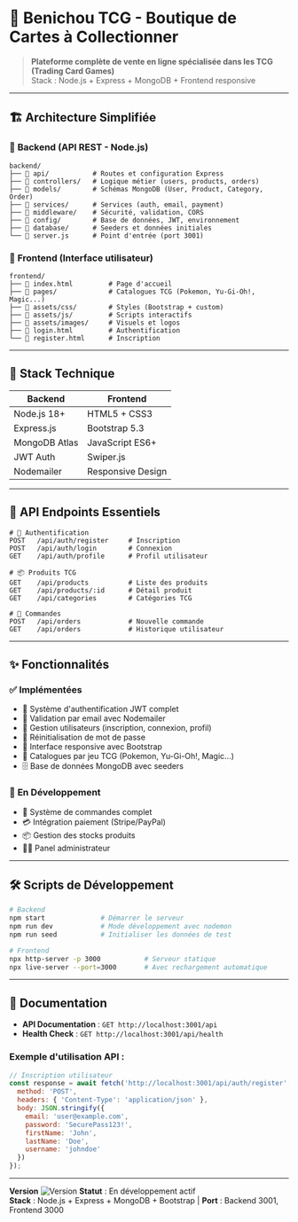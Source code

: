 # 🎴 Benichou TCG - Boutique de Cartes à Collectionner

> **Plateforme complète de vente en ligne spécialisée dans les TCG (Trading Card Games)**  
> Stack : Node.js + Express + MongoDB + Frontend responsive

---

## 🏗️ Architecture Simplifiée

### 📂 **Backend** (API REST - Node.js)
```
backend/
├── 📁 api/           # Routes et configuration Express
├── 📁 controllers/   # Logique métier (users, products, orders)
├── 📁 models/        # Schémas MongoDB (User, Product, Category, Order)
├── 📁 services/      # Services (auth, email, payment)
├── 📁 middleware/    # Sécurité, validation, CORS
├── 📁 config/        # Base de données, JWT, environnement
├── 📁 database/      # Seeders et données initiales
└── 📄 server.js      # Point d'entrée (port 3001)
```

### 📂 **Frontend** (Interface utilisateur)
```
frontend/
├── 📄 index.html         # Page d'accueil
├── 📁 pages/             # Catalogues TCG (Pokemon, Yu-Gi-Oh!, Magic...)
├── 📁 assets/css/        # Styles (Bootstrap + custom)
├── 📁 assets/js/         # Scripts interactifs
├── 📁 assets/images/     # Visuels et logos
├── 📄 login.html         # Authentification
└── 📄 register.html      # Inscription
```

---

## 🔧 **Stack Technique**

| **Backend** | **Frontend** |
|-------------|--------------|
| Node.js 18+ | HTML5 + CSS3 |
| Express.js | Bootstrap 5.3 |
| MongoDB Atlas | JavaScript ES6+ |
| JWT Auth | Swiper.js |
| Nodemailer | Responsive Design |

---

## 📡 **API Endpoints Essentiels**

```http
# 🔐 Authentification
POST   /api/auth/register     # Inscription
POST   /api/auth/login        # Connexion  
GET    /api/auth/profile      # Profil utilisateur

# 📦 Produits TCG
GET    /api/products          # Liste des produits
GET    /api/products/:id      # Détail produit
GET    /api/categories        # Catégories TCG

# 🛒 Commandes
POST   /api/orders            # Nouvelle commande
GET    /api/orders            # Historique utilisateur
```

---

## ✨ **Fonctionnalités**

### ✅ **Implémentées**
- 🔐 Système d'authentification JWT complet
- 📧 Validation par email avec Nodemailer  
- 👤 Gestion utilisateurs (inscription, connexion, profil)
- 🔑 Réinitialisation de mot de passe
- 📱 Interface responsive avec Bootstrap
- 🎴 Catalogues par jeu TCG (Pokemon, Yu-Gi-Oh!, Magic...)
- 🗄️ Base de données MongoDB avec seeders

### 🔄 **En Développement**
- 🛒 Système de commandes complet
- 💳 Intégration paiement (Stripe/PayPal)
- 📦 Gestion des stocks produits
- 👨‍💼 Panel administrateur

---

## 🛠️ **Scripts de Développement**

```bash
# Backend
npm start              # Démarrer le serveur
npm run dev            # Mode développement avec nodemon
npm run seed           # Initialiser les données de test

# Frontend  
npx http-server -p 3000           # Serveur statique
npx live-server --port=3000       # Avec rechargement automatique
```

---

## 📖 **Documentation**

- **API Documentation** : `GET http://localhost:3001/api`
- **Health Check** : `GET http://localhost:3001/api/health`

### Exemple d'utilisation API :
```javascript
// Inscription utilisateur
const response = await fetch('http://localhost:3001/api/auth/register', {
  method: 'POST',
  headers: { 'Content-Type': 'application/json' },
  body: JSON.stringify({
    email: 'user@example.com',
    password: 'SecurePass123!',
    firstName: 'John',
    lastName: 'Doe',
    username: 'johndoe'
  })
});
```

---

**Version** ![Version](https://img.shields.io/badge/Version-%20v0.4.2-red)
**Statut** : En développement actif  
**Stack** : Node.js + Express + MongoDB + Bootstrap | **Port** : Backend 3001, Frontend 3000
